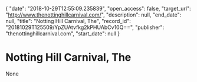 {
  "date": "2018-10-29T12:55:09.235839", 
  "open_access": false, 
  "target_url": "http://www.thenottinghillcarnival.com/", 
  "description": null, 
  "end_date": null, 
  "title": "Notting Hill Carnival, The", 
  "record_id": "20181029T125509/YpZUAtvfkg2kPHUAbCv10Q==", 
  "publisher": "thenottinghillcarnival.com", 
  "start_date": null
}

# Notting Hill Carnival, The

None